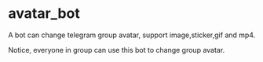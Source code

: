 # avatar_bot

A bot can change telegram group avatar, support image,sticker,gif and mp4.   

Notice, everyone in group can use this bot to change group avatar.

